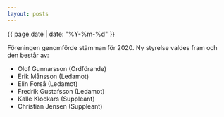 ```yaml
---
layout: posts
---
```

{{ page.date | date: "%Y-%m-%d" }}

Föreningen genomförde stämman för 2020. Ny styrelse valdes fram och den består av:
- Olof Gunnarsson (Ordförande)
- Erik Månsson (Ledamot)
- Elin Forså (Ledamot)
- Fredrik Gustafsson (Ledamot)
- Kalle Klockars (Suppleant)
- Christian Jensen (Suppleant)
